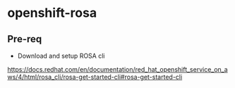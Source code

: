 # openshift-rosa

## Pre-req

- Download and setup ROSA cli

https://docs.redhat.com/en/documentation/red_hat_openshift_service_on_aws/4/html/rosa_cli/rosa-get-started-cli#rosa-get-started-cli

